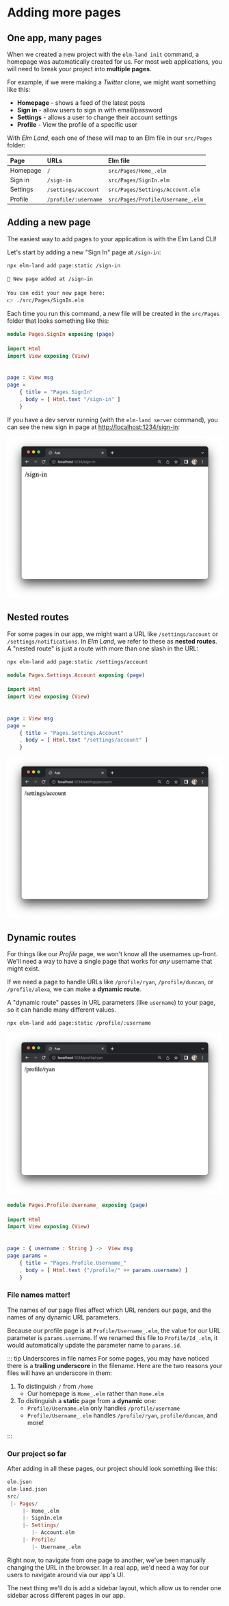 # Adding more pages

## One app, many pages

When we created a new project with the `elm-land init` command, a homepage was automatically created for us. For most web applications, you will need to break your project into __multiple pages__. 

For example, if we were making a _Twitter_ clone, we might want something like this:

- __Homepage__ - shows a feed of the latest posts
- __Sign in__ - allow users to sign in with email/password
- __Settings__ - allows a user to change their account settings
- __Profile__ - View the profile of a specific user

With _Elm Land_, each one of these will map to an Elm file in our `src/Pages` folder:

Page | URLs | Elm file
:-- | :-- | :--
Homepage | `/` | `src/Pages/Home_.elm`
Sign in | `/sign-in` | `src/Pages/SignIn.elm`
Settings | `/settings/account` | `src/Pages/Settings/Account.elm`
Profile | `/profile/:username` | `src/Pages/Profile/Username_.elm`


## Adding a new page

The easiest way to add pages to your application is with the Elm Land CLI! 

Let's start by adding a new "Sign In" page at `/sign-in`:

```sh
npx elm-land add page:static /sign-in
```

<code-group>
<code-block title="Terminal output">

```txt
🌈 New page added at /sign-in

You can edit your new page here:
👉 ./src/Pages/SignIn.elm
```

</code-block>
</code-group>

Each time you run this command, a new file will be created in the `src/Pages` folder that looks something like this:

<code-group>
<code-block title="src/Pages/SignIn.elm">

```elm
module Pages.SignIn exposing (page)

import Html
import View exposing (View)


page : View msg
page =
    { title = "Pages.SignIn"
    , body = [ Html.text "/sign-in" ]
    }
```

</code-block>
</code-group>

If you have a dev server running (with the `elm-land server` command), you can see the new sign in page at [http://localhost:1234/sign-in](http://localhost:1234/sign-in):

![Browser window showing the sign in page](./pages/sign-in.png)

## Nested routes

For some pages in our app, we might want a URL like `/settings/account` or `/settings/notifications`. In _Elm Land_, we refer to these as __nested routes__. A "nested route" is just a route with more than one slash in the URL:

```sh
npx elm-land add page:static /settings/account
```

<code-group>
<code-block title="src/Pages/Settings/Account.elm">

```elm
module Pages.Settings.Account exposing (page)

import Html
import View exposing (View)


page : View msg
page =
    { title = "Pages.Settings.Account"
    , body = [ Html.text "/settings/account" ]
    }
```

</code-block>
</code-group>

![Browser window showing the settings page](./pages/settings.png)

## Dynamic routes

For things like our _Profile_ page, we won't know all the usernames up-front. We'll need a way to have a single page that works for _any_ username that might exist.

If we need a page to handle URLs like `/profile/ryan`, `/profile/duncan`, or `/profile/alexa`, we can make a __dynamic route__. 

A "dynamic route" passes in URL parameters (like `username`) to your page, so it can handle many different values.

```sh
npx elm-land add page:static /profile/:username
```

![Browser window showing the profile page](./pages/profile-ryan.png)


<code-group>
<code-block title="src/Pages/Profile/Username_.elm">

```elm
module Pages.Profile.Username_ exposing (page)

import Html
import View exposing (View)


page : { username : String } ->  View msg
page params =
    { title = "Pages.Profile.Username_"
    , body = [ Html.text ("/profile/" ++ params.username) ]
    }
```

</code-block>
</code-group>

### File names matter!

The names of our page files affect which URL renders our page, and the names of any dynamic URL parameters.

Because our profile page is at `Profile/Username_.elm`, the value for our URL parameter is `params.username`. If we renamed this file to `Profile/Id_.elm`, it would automatically update the parameter name to `params.id`.


::: tip Underscores in file names
For some pages, you may have noticed there is a __trailing underscore__ in the filename. Here are the two reasons your files will have an underscore in them:
1. To distinguish `/` from `/home` 
     - Our homepage is `Home_.elm` rather than `Home.elm`
2. To distinguish a __static__ page from a __dynamic__ one:
     - `Profile/Username.elm` only handles `/profile/username`
     - `Profile/Username_.elm` handles `/profile/ryan`, `profile/duncan`, and more!

:::


### Our project so far

After adding in all these pages, our project should look something like this:

```hs
elm.json
elm-land.json
src/
 |- Pages/
     |- Home_.elm
     |- SignIn.elm
     |- Settings/
        |- Account.elm
     |- Profile/
        |- Username_.elm
```

Right now, to navigate from one page to another, we've been manually changing the URL in the browser. In a real app, we'd need a way for our users to navigate around via our app's UI. 

The next thing we'll do is add a sidebar layout, which allow us to render one sidebar across different pages in our app.